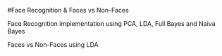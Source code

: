 #Face Recognition & Faces vs Non-Faces

Face Recognition implementation using PCA, LDA, Full Bayes and Naiva Bayes

Faces vs Non-Faces using LDA
